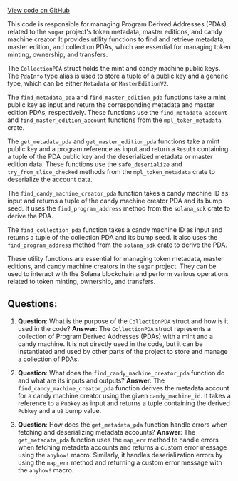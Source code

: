 [View code on GitHub](https://github.com/metaplex-foundation/sugar/src/pdas.rs)

This code is responsible for managing Program Derived Addresses (PDAs) related to the `sugar` project's token metadata, master editions, and candy machine creator. It provides utility functions to find and retrieve metadata, master edition, and collection PDAs, which are essential for managing token minting, ownership, and transfers.

The `CollectionPDA` struct holds the mint and candy machine public keys. The `PdaInfo` type alias is used to store a tuple of a public key and a generic type, which can be either `Metadata` or `MasterEditionV2`.

The `find_metadata_pda` and `find_master_edition_pda` functions take a mint public key as input and return the corresponding metadata and master edition PDAs, respectively. These functions use the `find_metadata_account` and `find_master_edition_account` functions from the `mpl_token_metadata` crate.

The `get_metadata_pda` and `get_master_edition_pda` functions take a mint public key and a program reference as input and return a `Result` containing a tuple of the PDA public key and the deserialized metadata or master edition data. These functions use the `safe_deserialize` and `try_from_slice_checked` methods from the `mpl_token_metadata` crate to deserialize the account data.

The `find_candy_machine_creator_pda` function takes a candy machine ID as input and returns a tuple of the candy machine creator PDA and its bump seed. It uses the `find_program_address` method from the `solana_sdk` crate to derive the PDA.

The `find_collection_pda` function takes a candy machine ID as input and returns a tuple of the collection PDA and its bump seed. It also uses the `find_program_address` method from the `solana_sdk` crate to derive the PDA.

These utility functions are essential for managing token metadata, master editions, and candy machine creators in the `sugar` project. They can be used to interact with the Solana blockchain and perform various operations related to token minting, ownership, and transfers.
## Questions: 
 1. **Question**: What is the purpose of the `CollectionPDA` struct and how is it used in the code?
   **Answer**: The `CollectionPDA` struct represents a collection of Program Derived Addresses (PDAs) with a mint and a candy machine. It is not directly used in the code, but it can be instantiated and used by other parts of the project to store and manage a collection of PDAs.

2. **Question**: What does the `find_candy_machine_creator_pda` function do and what are its inputs and outputs?
   **Answer**: The `find_candy_machine_creator_pda` function derives the metadata account for a candy machine creator using the given `candy_machine_id`. It takes a reference to a `Pubkey` as input and returns a tuple containing the derived `Pubkey` and a `u8` bump value.

3. **Question**: How does the `get_metadata_pda` function handle errors when fetching and deserializing metadata accounts?
   **Answer**: The `get_metadata_pda` function uses the `map_err` method to handle errors when fetching metadata accounts and returns a custom error message using the `anyhow!` macro. Similarly, it handles deserialization errors by using the `map_err` method and returning a custom error message with the `anyhow!` macro.
